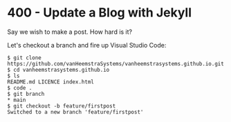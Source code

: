 # 400 - Update a Blog with Jekyll

Say we wish to make a post. How hard is it?

Let's checkout a branch and fire up Visual Studio Code:

```
$ git clone https://github.com/vanHeemstraSystems/vanheemstrasystems.github.io.git
$ cd vanheemstrasystems.github.io
$ ls 
README.md LICENCE index.html
$ code .
$ git branch
* main
$ git checkout -b feature/firstpost
Switched to a new branch 'feature/firstpost'
```

